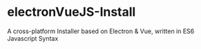 # electronVueJS-Install
A cross-platform Installer based on Electron &amp; Vue, written in ES6 Javascript Syntax
